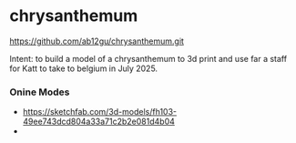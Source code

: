 # chrysanthemum

https://github.com/ab12gu/chrysanthemum.git


Intent: to build a model of a chrysanthemum to 3d print and use far a staff for Katt to take to belgium in July 2025. 

### Onine Modes

- https://sketchfab.com/3d-models/fh103-49ee743dcd804a33a71c2b2e081d4b04
- 